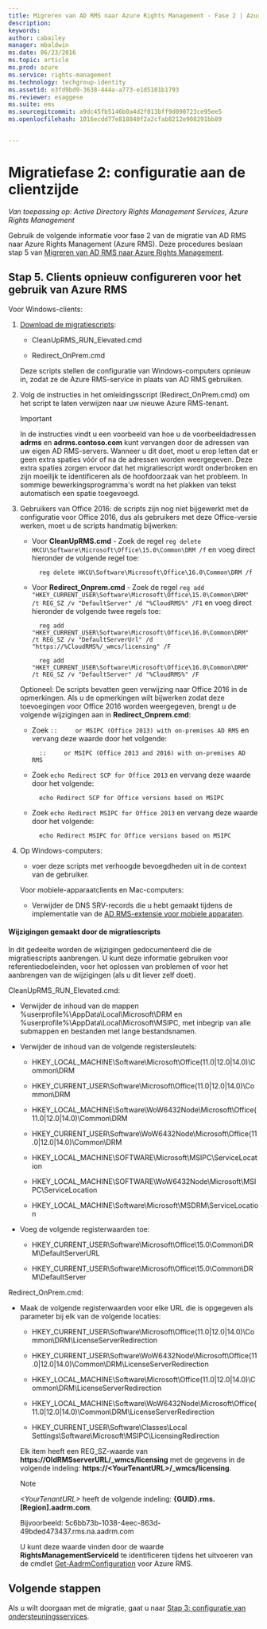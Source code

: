 ```yaml
---
title: Migreren van AD RMS naar Azure Rights Management - Fase 2 | Azure RMS
description: 
keywords: 
author: cabailey
manager: mbaldwin
ms.date: 06/23/2016
ms.topic: article
ms.prod: azure
ms.service: rights-management
ms.technology: techgroup-identity
ms.assetid: e3fd9bd9-3638-444a-a773-e1d5101b1793
ms.reviewer: esaggese
ms.suite: ems
ms.sourcegitcommit: a9dc45fb5146b0a4d2f013bff9d090723ce95ee5
ms.openlocfilehash: 1016ecdd77e818840f2a2cfab8212e908291bb89


---
```

# Migratiefase 2: configuratie aan de clientzijde

*Van toepassing op: Active Directory Rights Management Services, Azure Rights Management*

Gebruik de volgende informatie voor fase 2 van de migratie van AD RMS naar Azure Rights Management (Azure RMS). Deze procedures beslaan stap 5 van [Migreren van AD RMS naar Azure Rights Management](migrate-from-ad-rms-to-azure-rms.md).


## Stap 5. Clients opnieuw configureren voor het gebruik van Azure RMS
Voor Windows-clients:

1.  [Download de migratiescripts](http://go.microsoft.com/fwlink/?LinkId=524619):

    -   CleanUpRMS_RUN_Elevated.cmd

    -   Redirect_OnPrem.cmd

    Deze scripts stellen de configuratie van Windows-computers opnieuw in, zodat ze de Azure RMS-service in plaats van AD RMS gebruiken.

2.  Volg de instructies in het omleidingsscript (Redirect_OnPrem.cmd) om het script te laten verwijzen naar uw nieuwe Azure RMS-tenant.

    > [!IMPORTANT]
    > In de instructies vindt u een voorbeeld van hoe u de voorbeeldadressen **adrms** en **adrms.contoso.com** kunt vervangen door de adressen van uw eigen AD RMS-servers. Wanneer u dit doet, moet u erop letten dat er geen extra spaties vóór of na de adressen worden weergegeven. Deze extra spaties zorgen ervoor dat het migratiescript wordt onderbroken en zijn moeilijk te identificeren als de hoofdoorzaak van het probleem. In sommige bewerkingsprogramma's wordt na het plakken van tekst automatisch een spatie toegevoegd.

3. Gebruikers van Office 2016: de scripts zijn nog niet bijgewerkt met de configuratie voor Office 2016, dus als gebruikers met deze Office-versie werken, moet u de scripts handmatig bijwerken:

    - Voor **CleanUpRMS.cmd** - Zoek de regel `reg delete HKCU\Software\Microsoft\Office\15.0\Common\DRM /f` en voeg direct hieronder de volgende regel toe:

            reg delete HKCU\Software\Microsoft\Office\16.0\Common\DRM /f

    - Voor **Redirect_Onprem.cmd** - Zoek de regel `reg add "HKEY_CURRENT_USER\Software\Microsoft\Office\15.0\Common\DRM" /t REG_SZ /v "DefaultServer" /d "%CloudRMS%" /F1` en voeg direct hieronder de volgende twee regels toe:

            reg add "HKEY_CURRENT_USER\Software\Microsoft\Office\16.0\Common\DRM" /t REG_SZ /v "DefaultServerUrl" /d "https://%CloudRMS%/_wmcs/licensing" /F 

            reg add "HKEY_CURRENT_USER\Software\Microsoft\Office\16.0\Common\DRM" /t REG_SZ /v "DefaultServer" /d "%CloudRMS%" /F

    Optioneel: De scripts bevatten geen verwijzing naar Office 2016 in de opmerkingen. Als u de opmerkingen wilt bijwerken zodat deze toevoegingen voor Office 2016 worden weergegeven, brengt u de volgende wijzigingen aan in **Redirect_Onprem.cmd**:

    - Zoek `::     or MSIPC (Office 2013) with on-premises AD RMS` en vervang deze waarde door het volgende:
    
            ::     or MSIPC (Office 2013 and 2016) with on-premises AD RMS

    - Zoek `echo Redirect SCP for Office 2013` en vervang deze waarde door het volgende:
    
            echo Redirect SCP for Office versions based on MSIPC

    - Zoek `echo Redirect MSIPC for Office 2013` en vervang deze waarde door het volgende:
    
            echo Redirect MSIPC for Office versions based on MSIPC

4.  Op Windows-computers:

    - voer deze scripts met verhoogde bevoegdheden uit in de context van de gebruiker.

    Voor mobiele-apparaatclients en Mac-computers:

    -  Verwijder de DNS SRV-records die u hebt gemaakt tijdens de implementatie van de [AD RMS-extensie voor mobiele apparaten](http://technet.microsoft.com/library/dn673574.aspx).

#### Wijzigingen gemaakt door de migratiescripts
In dit gedeelte worden de wijzigingen gedocumenteerd die de migratiescripts aanbrengen. U kunt deze informatie gebruiken voor referentiedoeleinden, voor het oplossen van problemen of voor het aanbrengen van de wijzigingen (als u dit liever zelf doet).

CleanUpRMS_RUN_Elevated.cmd:

-   Verwijder de inhoud van de mappen %userprofile%\AppData\Local\Microsoft\DRM en %userprofile%\AppData\Local\Microsoft\MSIPC, met inbegrip van alle submappen en bestanden met lange bestandsnamen.

-   Verwijder de inhoud van de volgende registersleutels:

    -   HKEY_LOCAL_MACHINE\Software\Microsoft\Office\(11.0|12.0|14.0)\Common\DRM

    -   HKEY_CURRENT_USER\Software\Microsoft\Office\(11.0|12.0|14.0)\Common\DRM

    -   HKEY_LOCAL_MACHINE\Software\WoW6432Node\Microsoft\Office\(11.0|12.0|14.0)\Common\DRM

    -   HKEY_CURRENT_USER\Software\WoW6432Node\Microsoft\Office\(11.0|12.0|14.0)\Common\DRM

    -   HKEY_LOCAL_MACHINE\SOFTWARE\Microsoft\MSIPC\ServiceLocation

    -   HKEY_LOCAL_MACHINE\SOFTWARE\WoW6432Node\Microsoft\MSIPC\ServiceLocation

    -   HKEY_LOCAL_MACHINE\Software\Microsoft\MSDRM\ServiceLocation

-   Voeg de volgende registerwaarden toe:

    -   HKEY_CURRENT_USER\Software\Microsoft\Office\15.0\Common\DRM\DefaultServerURL

    -   HKEY_CURRENT_USER\Software\Microsoft\Office\15.0\Common\DRM\DefaultServer

Redirect_OnPrem.cmd:

-   Maak de volgende registerwaarden voor elke URL die is opgegeven als parameter bij elk van de volgende locaties:

    -   HKEY_CURRENT_USER\Software\Microsoft\Office\(11.0|12.0|14.0)\Common\DRM\LicenseServerRedirection

    -   HKEY_CURRENT_USER\Software\WoW6432Node\Microsoft\Office\(11.0|12.0|14.0)\Common\DRM\LicenseServerRedirection

    -   HKEY_LOCAL_MACHINE\Software\Microsoft\Office\(11.0|12.0|14.0)\Common\DRM\LicenseServerRedirection

    -   HKEY_LOCAL_MACHINE\Software\WoW6432Node\Microsoft\Office\(11.0|12.0|14.0)\Common\DRM\LicenseServerRedirection

    -   HKEY_CURRENT_USER\Software\Classes\Local Settings\Software\Microsoft\MSIPC\LicensingRedirection

    Elk item heeft een REG_SZ-waarde van **https://OldRMSserverURL/_wmcs/licensing** met de gegevens in de volgende indeling: **https://&lt;YourTenantURL&gt;/_wmcs/licensing**.

    > [!NOTE]
    > *&lt;YourTenantURL&gt;* heeft de volgende indeling: **{GUID}.rms.[Region].aadrm.com**.
    > 
    > Bijvoorbeeld: 5c6bb73b-1038-4eec-863d-49bded473437.rms.na.aadrm.com
    > 
    > U kunt deze waarde vinden door de waarde **RightsManagementServiceId** te identificeren tijdens het uitvoeren van de cmdlet [Get-AadrmConfiguration](http://msdn.microsoft.com/library/windowsazure/dn629410.aspx) voor Azure RMS.


## Volgende stappen
Als u wilt doorgaan met de migratie, gaat u naar [Stap 3: configuratie van ondersteuningsservices](migrate-from-ad-rms-phase3.md).


<!--HONumber=Jul16_HO2-->


